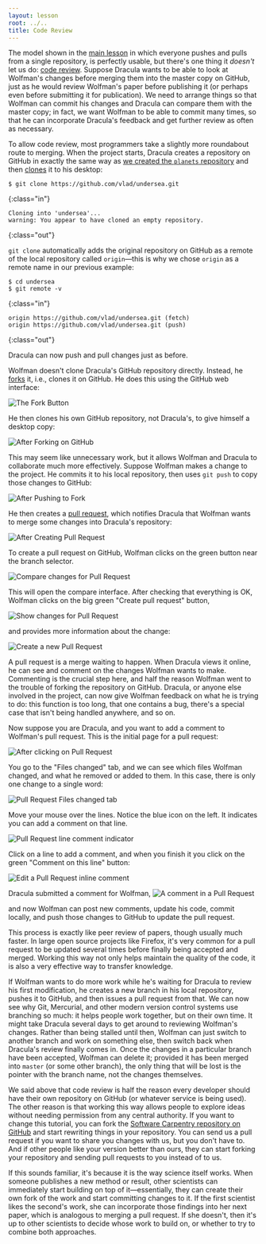 ```yaml
---
layout: lesson
root: ../..
title: Code Review
---
```

The model shown in the [main lesson](../git/02-collab.html)
in which everyone pushes and pulls from a single repository,
is perfectly usable,
but there's one thing it *doesn't* let us do:
[code review](../../gloss.html#code-review).
Suppose Dracula wants to be able to look at Wolfman's changes before merging them into the master copy on GitHub,
just as he would review Wolfman's paper before publishing it
(or perhaps even before submitting it for publication).
We need to arrange things so that Wolfman can commit his changes and Dracula can compare them with the master copy;
in fact,
we want Wolfman to be able to commit many times,
so that he can incorporate Dracula's feedback and get further review as often as necessary.

To allow code review,
most programmers take a slightly more roundabout route to merging.
When the project starts,
Dracula creates a repository on GitHub
in exactly the same way as [we created the `planets` repository](../git/02-collab.html)
and then [clones](../../gloss.html#clone) it to his desktop:

~~~
$ git clone https://github.com/vlad/undersea.git
~~~
{:class="in"}
~~~
Cloning into 'undersea'...
warning: You appear to have cloned an empty repository.
~~~
{:class="out"}

`git clone` automatically adds the original repository on GitHub
as a remote of the local repository called `origin`&mdash;this is why
we chose `origin` as a remote name in our previous example:

~~~
$ cd undersea
$ git remote -v
~~~
{:class="in"}
~~~
origin https://github.com/vlad/undersea.git (fetch)
origin https://github.com/vlad/undersea.git (push)
~~~
{:class="out"}

Dracula can now push and pull changes just as before.

Wolfman doesn't clone Dracula's GitHub repository directly.
Instead,
he [forks](../../gloss.html#fork) it,
i.e., clones it on GitHub. He does this using the GitHub web interface:

<img src="img/git-fork-ui.png" alt="The Fork Button" />

He then clones his own GitHub repository,
not Dracula's,
to give himself a desktop copy:

<img src="img/git-forking-01.svg" alt="After Forking on GitHub" />

This may seem like unnecessary work,
but it allows Wolfman and Dracula to collaborate much more effectively.
Suppose Wolfman makes a change to the project.
He commits it to his local repository,
then uses `git push` to copy those changes to GitHub:

<img src="img/git-forking-02.svg" alt="After Pushing to Fork" />

He then creates a [pull request](../../gloss.html#pull-request),
which notifies Dracula that Wolfman wants to merge some changes into Dracula's repository:

<img src="img/git-forking-03.svg" alt="After Creating Pull Request" />

<!-- TODO: explain why it is a pull request ("Wolfman requests Dracula to pull
     Wolfman's changes into his repository") -->

To create a pull request on GitHub,
Wolfman clicks on the green button near the branch selector.

<img src="img/git-pr-compare.png" alt="Compare changes for Pull Request" />

This will open the compare interface.
After checking that everything is OK,
Wolfman clicks on the big green "Create pull request" button,

<img src="img/git-pr-changes.png" alt="Show changes for Pull Request" />

and provides more information about the change:

<img src="img/git-pr-create.png" alt="Create a new Pull Request" />

A pull request is a merge waiting to happen.
When Dracula views it online,
he can see and comment on the changes Wolfman wants to make.
Commenting is the crucial step here,
and half the reason Wolfman went to the trouble of forking the repository on GitHub.
Dracula,
or anyone else involved in the project,
can now give Wolfman feedback on what he is trying to do:
this function is too long,
that one contains a bug,
there's a special case that isn't being handled anywhere,
and so on.

Now suppose you are Dracula,
and you want to add a comment to Wolfman's pull request.
This is the initial page for a pull request:

<img src="img/git-pr-initial.png" alt="After clicking on Pull Request" />

<!-- I don't think we need this image, it is not very informative
<img src="img/git-pr-commits.png" alt="Pull Request commit tab" />
-->

You go to the "Files changed" tab,
and we can see which files Wolfman changed,
and what he removed or added to them.
In this case, there is only one change to a single word:

<img src="img/git-pr-files-changed.png" alt="Pull Request Files changed tab" />

Move your mouse over the lines.
Notice the blue icon on the left.
It indicates you can add a comment on that line.

<img src="img/git-pr-comment-icon.png" alt="Pull Request line comment indicator" />

Click on a line to add a comment,
and when you finish it you click on the green "Comment on this line" button:

<img src="img/git-pr-comment-box.png" alt="Edit a Pull Request inline comment" />

Dracula submitted a comment for Wolfman,
<img src="img/git-pr-comment-submitted.png" alt="A comment in a Pull Request" />

and now Wolfman can post new comments,
update his code,
commit locally,
and push those changes to GitHub to update the pull request.

This process is exactly like peer review of papers, though usually much faster.
In large open source projects like Firefox,
it's very common for a pull request to be updated several times before finally being accepted and merged.
Working this way not only helps maintain the quality of the code,
it is also a very effective way to transfer knowledge.

If Wolfman wants to do more work while he's waiting for Dracula to review his first modification,
he creates a new branch in his local repository,
pushes it to GitHub, and then issues a pull request from that.
We can now see why Git, Mercurial, and other modern version control systems use branching so much:
it helps people work together,
but on their own time.
It might take Dracula several days to get around to reviewing Wolfman's changes.
Rather than being stalled until then,
Wolfman can just switch to another branch and work on something else,
then switch back when Dracula's review finally comes in.
Once the changes in a particular branch have been accepted,
Wolfman can delete it; provided it has been merged into `master` (or some other branch),
the only thing that will be lost is the pointer with the branch name,
not the changes themselves.

We said above that code review is half the reason every developer should have their own repository on GitHub
(or whatever service is being used).
The other reason is that working this way allows people to explore ideas
without needing permission from any central authority.
If you want to change this tutorial,
you can fork the [Software Carpentry repository on GitHub](https://github.com/swcarpentry/bc)
and start rewriting things in your repository.
You can send us a pull request if you want to share you changes with us,
but you don't have to.
And if other people like your version better than ours,
they can start forking your repository and sending pull requests to you instead of to us.

If this sounds familiar, it's because it is the way science itself works.
When someone publishes a new method or result,
other scientists can immediately start building on top of it&mdash;essentially,
they can create their own fork of the work and start committing changes to it.
If the first scientist likes the second's work,
she can incorporate those findings into her next paper,
which is analogous to merging a pull request.
If she doesn't,
then it's up to other scientists to decide whose work to build on,
or whether to try to combine both approaches.
